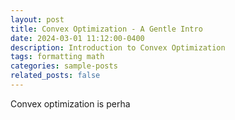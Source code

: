 ```yaml
---
layout: post
title: Convex Optimization - A Gentle Intro
date: 2024-03-01 11:12:00-0400
description: Introduction to Convex Optimization
tags: formatting math
categories: sample-posts
related_posts: false
---
```


Convex optimization is perha

